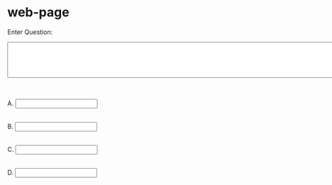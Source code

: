 # web-page

Enter Question:
<form>
<textarea rows="5" cols="100"></textarea>
</form>
<br>
<br>
<form>
A.
<input type="text">
</form> 
<br>
<form>
B.
<input type="text">
</form> 
<br>
<form>
C.
<input type="text">
</form> 
<br>
<form>
D.
<input type="text">
</form> 
